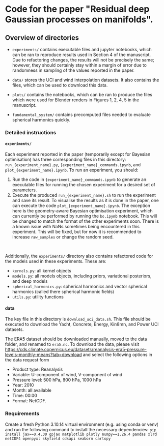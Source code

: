 # Code for the paper "Residual deep Gaussian processes on manifolds". 

## Overview of directories
- `experiments/` contains executable files and jupyter notebooks, which can be ran to reproduce results used in Section 4 of the manuscript. Due to refactoring changes, the results will not be precisely the same; however, they should certainly stay within a margin of error due to randomness in sampling of the values reported in the paper. 

- `data/` stores the UCI and wind interpolation datasets. It also contains the files, which can be used to download this data. 

- `plots/` contains the notebooks, which can be ran to produce the files which were used for Blender renders in Figures 1, 2, 4, 5 in the manuscript. 

- `fundamental_system/` contains precomputed files needed to evaluate spherical harmonics quickly. 


### Detailed instructions 
#### `experiments/`
Each experiment reported in the paper (temporarily except for Bayesian optimisation) has three corresponding files in this directory: `run_{experiment_name}.py`, `{experiment_name}_commands.ipynb`, and `plot_{experiment_name}.ipynb`. To run an experiment, you should:
1. Run the code in `{experiment_name}_commands.ipynb` to generate an executable files for running the chosen experiment for a desired set of parameters.
2. Execute the produced `run_{experiment_name}.sh` to run the experiment and save its result.
To visualise the results as it is done in the paper, one can execute the code `plot_{experiment_name}.ipynb`.
The exception here is the geometry-aware Bayesian optimisation experiment, which can currently be performed by running the `bo.ipynb` notebook. This will be changed to match the format of the other experiments soon. There is a known issue with NaNs sometimes being encountered in this experiment. This will be fixed, but for now it is recommended to increase `raw_samples` or change the random seed. 

<br>

Additionally, the `experiments/` directory also contains refactored code for the models used in these experiments. These are:
- `kernels.py`: all kernel objects
- `models.py`: all models objects, including priors, variational posteriors, and deep models 
- `spherical_harmonics.py`: spherical harmonics and vector spherical harmonics (called there spherical harmonic fields)
- `utils.py`: utility functions


#### data
The key file in this directory is `download_uci_data.sh`. This file should be executed to download the Yacht, Concrete, Energy, Kin8mn, and Power UCI datasets.

The ERA5 dataset should be downloaded manually, moved to the data folder, and renamed to `era5.nc`. 
To download the data, please visit https://cds.climate.copernicus.eu/datasets/reanalysis-era5-pressure-levels-monthly-means?tab=download and select the following options in the data request form
- Product type: Reanalysis
- Variable: U-component of wind, V-component of wind
- Pressure level: 500 hPa, 800 hPa, 1000 hPa
- Year: 2010
- Month: all available
- Time: 00:00
- Format: NetCDF.


### Requirements 
Create a fresh Python 3.10.14 virtual environment (e.g. using conda or venv) and run the following command to install the necessary dependencies:
`pip install jax==0.4.30 gpjax matplotlib plotly numpy==1.26.4 pandas xlrd netCDF4 openpyxl skyfield cdsapi seaborn cartopy`
